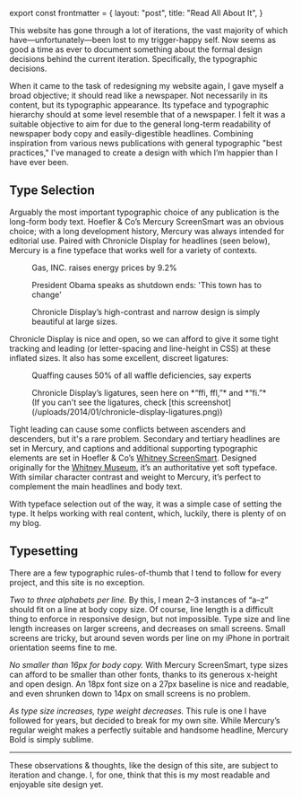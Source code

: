 export const frontmatter = {
layout: "post",
title: "Read All About It",
}

This website has gone through a lot of iterations, the vast majority of which have—unfortunately—been lost to my trigger-happy self. Now seems as good a time as ever to document something about the formal design decisions behind the current iteration. Specifically, the typographic decisions.

When it came to the task of redesigning my website again, I gave myself a broad objective; it should read like a newspaper. Not necessarily in its content, but its typographic appearance. Its typeface and typographic hierarchy should at some level resemble that of a newspaper. I felt it was a suitable objective to aim for due to the general long-term readability of newspaper body copy and easily-digestible headlines. Combining inspiration from various news publications with general typographic "best practices," I’ve managed to create a design with which I’m happier than I have ever been.

## Type Selection
Arguably the most important typographic choice of any publication is the long-form body text. H<span class="caps">oefler</span> &amp; C<span class="caps">o</span>&rsquo;s Mercury ScreenSmart was an obvious choice; with a long development history, Mercury was always intended for editorial use. Paired with Chronicle Display for headlines (seen below), Mercury is a fine typeface that works well for a variety of contexts.

<figure>
	<p class="alpha">Gas, INC. raises energy prices by 9.2%</p>
	<p class="alpha">President Obama speaks as shutdown ends: 'This town has to change'</p>
	<figcaption>Chronicle Display’s high-contrast and narrow design is simply beautiful at large sizes.</figcaption>
</figure>

Chronicle Display is nice and open, so we can afford to give it some tight tracking and leading (or letter-spacing and line-height in CSS) at these inflated sizes. It also has some excellent, discreet ligatures:

<figure>
	<p class="alpha">Quaffing causes 50% of all waffle deficiencies, say experts</p>
	<figcaption>Chronicle Display’s ligatures, seen here on *“ffi, ffl,”* and *“fi.”* (If you can't see the ligatures, check [this screenshot](/uploads/2014/01/chronicle-display-ligatures.png))</figcaption>
</figure>

Tight leading can cause some conflicts between ascenders and descenders, but it's a rare problem. Secondary and tertiary headlines are set in Mercury, and captions and additional supporting typographic elements are set in H<span class="caps">oefler</span> &amp; C<span class="caps">o</span>&rsquo;s [Whitney ScreenSmart](http://www.typography.com/fonts/whitney/overview/). Designed originally for the [Whitney Museum](http://whitney.org), it’s an authoritative yet soft typeface. With similar character contrast and weight to Mercury, it’s perfect to complement the main headlines and body text.

With typeface selection out of the way, it was a simple case of setting the type. It helps working with real content, which, luckily, there is plenty of on my blog.

## Typesetting
There are a few typographic rules-of-thumb that I tend to follow for every project, and this site is no exception.

*Two to three alphabets per line.* By this, I mean 2–3 instances of “a–z” should fit on a line at body copy size. Of course, line length is a difficult thing to enforce in responsive design, but not impossible. Type size and line length increases on larger screens, and decreases on small screens. Small screens are tricky, but around seven words per line on my iPhone in portrait orientation seems fine to me.

*No smaller than 16px for body copy.* With Mercury ScreenSmart, type sizes can afford to be smaller than other fonts, thanks to its generous x-height and open design. An 18px font size on a 27px baseline is nice and readable, and even shrunken down to 14px on small screens is no problem.

*As type size increases, type weight decreases.* This rule is one I have followed for years, but decided to break for my own site. While Mercury’s regular weight makes a perfectly suitable and handsome headline, Mercury Bold is simply sublime.

* * *

These observations & thoughts, like the design of this site, are subject to iteration and change. I, for one, think that this is my most readable and enjoyable site design yet.